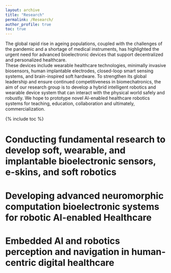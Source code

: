 ```yaml
---
layout: archive
title: "Research"
permalink: /Research/
author_profile: true
toc: true
---
```


The global rapid rise in ageing populations, coupled with the challenges of the pandemic and a shortage of medical instruments, has highlighted the urgent need for advanced bioelectronic devices that support decentralized and personalized healthcare.  
These devices include wearable healthcare technologies, minimally invasive biosensors, human implantable electrodes, closed-loop smart sensing systems, and brain-inspired soft hardware. 
To strengthen its global leadership and ensure continued competitiveness in biomechatronics, the aim of our research group is to develop a hybrid intelligent robotics and  wearable device system that can interact with the physical world safely and robustly. We hope to prototype novel AI-enabled healthcare robotics systems for teaching, education, collaboration and ultimately, commercialization.

{% include toc %}

# Conducting fundamental research to develop soft, wearable, and implantable bioelectronic sensors, e-skins, and soft robotics


# Developing advanced neuromorphic computation bioelectronic systems for robotic AI-enabled Healthcare
   

# Embedded AI and robotics perception and navigation in human-centric digital healthcare



